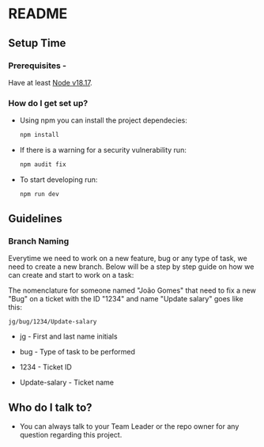 # README

## Setup Time

### Prerequisites -

Have at least [Node v18.17](https://nodejs.org/en/blog/release/v18.17.0).

### How do I get set up?

- Using npm you can install the project dependecies:

    ```bash
    npm install
    ```

- If there is a warning for a security vulnerability run:

    ```bash
    npm audit fix
    ```

- To start developing run:

    ```bash
    npm run dev
    ```

## Guidelines

### Branch Naming

Everytime we need to work on a new feature, bug or any type of task, we need to create a new branch.
Below will be a step by step guide on how we can create and start to work on a task:

The nomenclature for someone named "João Gomes" that need to fix a new "Bug" on a ticket with the ID "1234" and name "Update salary" goes like this:

`jg/bug/1234/Update-salary`

- jg - First and last name initials

- bug - Type of task to be performed

- 1234 - Ticket ID

- Update-salary - Ticket name

## Who do I talk to?

- You can always talk to your Team Leader or the repo owner for any question regarding this project.


